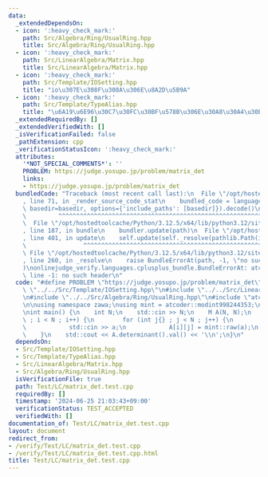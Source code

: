 ```yaml
---
data:
  _extendedDependsOn:
  - icon: ':heavy_check_mark:'
    path: Src/Algebra/Ring/UsualRing.hpp
    title: Src/Algebra/Ring/UsualRing.hpp
  - icon: ':heavy_check_mark:'
    path: Src/LinearAlgebra/Matrix.hpp
    title: Src/LinearAlgebra/Matrix.hpp
  - icon: ':heavy_check_mark:'
    path: Src/Template/IOSetting.hpp
    title: "io\u307E\u308F\u308A\u306E\u8A2D\u5B9A"
  - icon: ':heavy_check_mark:'
    path: Src/Template/TypeAlias.hpp
    title: "\u6A19\u6E96\u30C7\u30FC\u30BF\u578B\u306E\u30A8\u30A4\u30EA\u30A2\u30B9"
  _extendedRequiredBy: []
  _extendedVerifiedWith: []
  _isVerificationFailed: false
  _pathExtension: cpp
  _verificationStatusIcon: ':heavy_check_mark:'
  attributes:
    '*NOT_SPECIAL_COMMENTS*': ''
    PROBLEM: https://judge.yosupo.jp/problem/matrix_det
    links:
    - https://judge.yosupo.jp/problem/matrix_det
  bundledCode: "Traceback (most recent call last):\n  File \"/opt/hostedtoolcache/Python/3.12.5/x64/lib/python3.12/site-packages/onlinejudge_verify/documentation/build.py\"\
    , line 71, in _render_source_code_stat\n    bundled_code = language.bundle(stat.path,\
    \ basedir=basedir, options={'include_paths': [basedir]}).decode()\n          \
    \         ^^^^^^^^^^^^^^^^^^^^^^^^^^^^^^^^^^^^^^^^^^^^^^^^^^^^^^^^^^^^^^^^^^^^^^^^^^^^^^^^^\n\
    \  File \"/opt/hostedtoolcache/Python/3.12.5/x64/lib/python3.12/site-packages/onlinejudge_verify/languages/cplusplus.py\"\
    , line 187, in bundle\n    bundler.update(path)\n  File \"/opt/hostedtoolcache/Python/3.12.5/x64/lib/python3.12/site-packages/onlinejudge_verify/languages/cplusplus_bundle.py\"\
    , line 401, in update\n    self.update(self._resolve(pathlib.Path(included), included_from=path))\n\
    \                ^^^^^^^^^^^^^^^^^^^^^^^^^^^^^^^^^^^^^^^^^^^^^^^^^^^^^^^^^\n \
    \ File \"/opt/hostedtoolcache/Python/3.12.5/x64/lib/python3.12/site-packages/onlinejudge_verify/languages/cplusplus_bundle.py\"\
    , line 260, in _resolve\n    raise BundleErrorAt(path, -1, \"no such header\"\
    )\nonlinejudge_verify.languages.cplusplus_bundle.BundleErrorAt: atcoder/modint:\
    \ line -1: no such header\n"
  code: "#define PROBLEM \"https://judge.yosupo.jp/problem/matrix_det\"\n\n#include\
    \ \"../../Src/Template/IOSetting.hpp\"\n#include \"../../Src/LinearAlgebra/Matrix.hpp\"\
    \n#include \"../../Src/Algebra/Ring/UsualRing.hpp\"\n#include \"atcoder/modint\"\
    \n\nusing namespace zawa;\nusing mint = atcoder::modint998244353;\nusing M = Matrix<UsualRing<mint>>;\n\
    \nint main() {\n    int N;\n    std::cin >> N;\n    M A(N, N);\n    for (int i{}\
    \ ; i < N ; i++) {\n        for (int j{} ; j < N ; j++) {\n            int a;\n\
    \            std::cin >> a;\n            A[i][j] = mint::raw(a);\n        }\n\
    \    }\n    std::cout << A.determinant().val() << '\\n';\n}\n"
  dependsOn:
  - Src/Template/IOSetting.hpp
  - Src/Template/TypeAlias.hpp
  - Src/LinearAlgebra/Matrix.hpp
  - Src/Algebra/Ring/UsualRing.hpp
  isVerificationFile: true
  path: Test/LC/matrix_det.test.cpp
  requiredBy: []
  timestamp: '2024-06-25 21:03:43+09:00'
  verificationStatus: TEST_ACCEPTED
  verifiedWith: []
documentation_of: Test/LC/matrix_det.test.cpp
layout: document
redirect_from:
- /verify/Test/LC/matrix_det.test.cpp
- /verify/Test/LC/matrix_det.test.cpp.html
title: Test/LC/matrix_det.test.cpp
---
```

